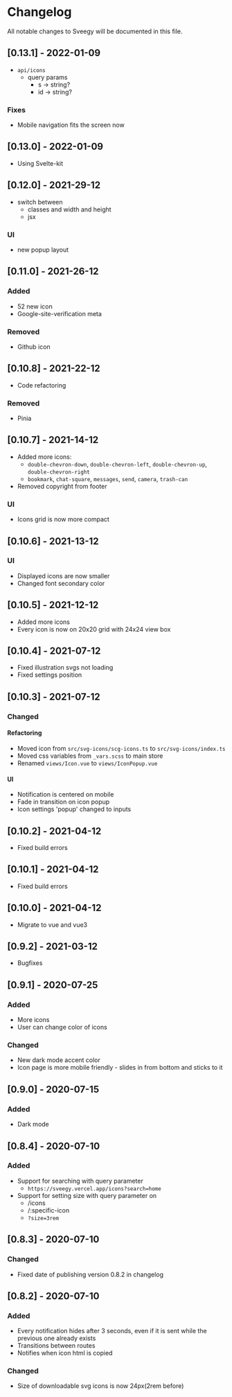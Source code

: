 # Changelog

All notable changes to Sveegy will be documented in this file.

## [0.13.1] - 2022-01-09

- `api/icons`
  - query params
    - s -> string?
    - id -> string?

### Fixes

- Mobile navigation fits the screen now

## [0.13.0] - 2022-01-09

- Using Svelte-kit

## [0.12.0] - 2021-29-12

- switch between
  - classes and width and height
  - jsx

### UI

- new popup layout

## [0.11.0] - 2021-26-12

### Added

- 52 new icon
- Google-site-verification meta

### Removed

- Github icon

## [0.10.8] - 2021-22-12

- Code refactoring

### Removed

- Pinia

## [0.10.7] - 2021-14-12

- Added more icons:
  - `double-chevron-down`, `double-chevron-left`, `double-chevron-up`, `double-chevron-right`
  - `bookmark`, `chat-square`, `messages`, `send`, `camera`, `trash-can`
- Removed copyright from footer

### UI

- Icons grid is now more compact

## [0.10.6] - 2021-13-12

### UI

- Displayed icons are now smaller
- Changed font secondary color

## [0.10.5] - 2021-12-12

- Added more icons
- Every icon is now on 20x20 grid with 24x24 view box

## [0.10.4] - 2021-07-12

- Fixed illustration svgs not loading
- Fixed settings position

## [0.10.3] - 2021-07-12

### Changed

#### Refactoring

- Moved icon from `src/svg-icons/scg-icons.ts` to `src/svg-icons/index.ts`
- Moved css variables from `_vars.scss` to main store
- Renamed `views/Icon.vue` to `views/IconPopup.vue`

#### UI

- Notification is centered on mobile
- Fade in transition on icon popup
- Icon settings 'popup' changed to inputs

## [0.10.2] - 2021-04-12

- Fixed build errors

## [0.10.1] - 2021-04-12

- Fixed build errors

## [0.10.0] - 2021-04-12

- Migrate to vue and vue3

## [0.9.2] - 2021-03-12

- Bugfixes

## [0.9.1] - 2020-07-25

### Added

- More icons
- User can change color of icons

### Changed

- New dark mode accent color
- Icon page is more mobile friendly - slides in from bottom and sticks to it

## [0.9.0] - 2020-07-15

### Added

- Dark mode

## [0.8.4] - 2020-07-10

### Added

- Support for searching with query parameter
  - `https://sveegy.vercel.app/icons?search=home`
- Support for setting size with query parameter on
  - /icons
  - /:specific-icon
  - `?size=3rem`

## [0.8.3] - 2020-07-10

### Changed

- Fixed date of publishing version 0.8.2 in changelog

## [0.8.2] - 2020-07-10

### Added

- Every notification hides after 3 seconds, even if it is sent while the previous one already exists
- Transitions between routes
- Notifies when icon html is copied

### Changed

- Size of downloadable svg icons is now 24px(2rem before)
